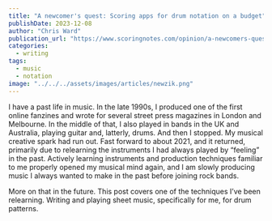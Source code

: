 ```yaml
---
title: "A newcomer's quest: Scoring apps for drum notation on a budget"
publishDate: 2023-12-08
author: "Chris Ward"
publication_url: "https://www.scoringnotes.com/opinion/a-newcomers-quest-scoring-apps-for-drum-notation-on-a-budget/"
categories:
  - writing
tags:
  - music
  - notation
image: "../../../assets/images/articles/newzik.png"
---
```


I have a past life in music. In the late 1990s, I produced one of the first online fanzines and wrote for several street press magazines in London and Melbourne. In the middle of that, I also played in bands in the UK and Australia, playing guitar and, latterly, drums. And then I stopped. My musical creative spark had run out. Fast forward to about 2021, and it returned, primarily due to relearning the instruments I had always played by “feeling” in the past. Actively learning instruments and production techniques familiar to me properly opened my musical mind again, and I am slowly producing music I always wanted to make in the past before joining rock bands.

More on that in the future. This post covers one of the techniques I’ve been relearning. Writing and playing sheet music, specifically for me, for drum patterns.